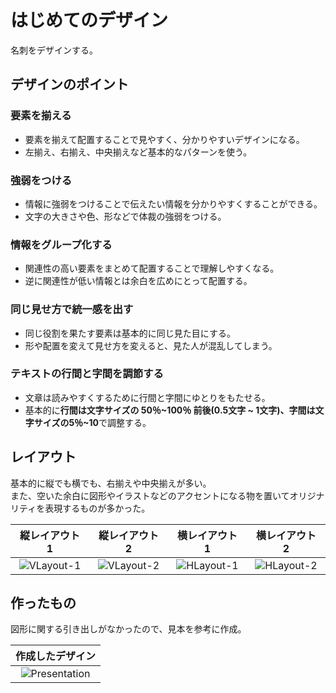 # はじめてのデザイン

名刺をデザインする。

## デザインのポイント

### 要素を揃える

- 要素を揃えて配置することで見やすく、分かりやすいデザインになる。
- 左揃え、右揃え、中央揃えなど基本的なパターンを使う。

### 強弱をつける

- 情報に強弱をつけることで伝えたい情報を分かりやすくすることができる。
- 文字の大きさや色、形などで体裁の強弱をつける。

### 情報をグループ化する

- 関連性の高い要素をまとめて配置することで理解しやすくなる。
- 逆に関連性が低い情報とは余白を広めにとって配置する。

### 同じ見せ方で統一感を出す

- 同じ役割を果たす要素は基本的に同じ見た目にする。
- 形や配置を変えて見せ方を変えると、見た人が混乱してしまう。

### テキストの行間と字間を調節する

- 文章は読みやすくするために行間と字間にゆとりをもたせる。
- 基本的に**行間は文字サイズの 50％~100％ 前後(0.5文字 ~ 1文字)、字間は文字サイズの5％~10**で調整する。

## レイアウト

基本的に縦でも横でも、右揃えや中央揃えが多い。  
また、空いた余白に図形やイラストなどのアクセントになる物を置いてオリジナリティを表現するものが多かった。

| 縦レイアウト 1 | 縦レイアウト 2 | 横レイアウト 1 | 横レイアウト 2 |
| :-: | :-: | :-: | :-: |
| ![VLayout-1](https://user-images.githubusercontent.com/31949692/105572171-f3b3ef80-5d98-11eb-869d-047320fa196f.png) | ![VLayout-2](https://user-images.githubusercontent.com/31949692/105572178-fc0c2a80-5d98-11eb-874e-de57e0ebac65.png) | ![HLayout-1](https://user-images.githubusercontent.com/31949692/105572188-04646580-5d99-11eb-8987-1e1e23ffeec5.png) | ![HLayout-2](https://user-images.githubusercontent.com/31949692/105572194-0b8b7380-5d99-11eb-92e0-4450776f53a6.png) |

## 作ったもの

図形に関する引き出しがなかったので、見本を参考に作成。

| 作成したデザイン |
| :-: |
| ![Presentation](https://user-images.githubusercontent.com/31949692/105572294-99fff500-5d99-11eb-98f6-89fc2204c819.png) |